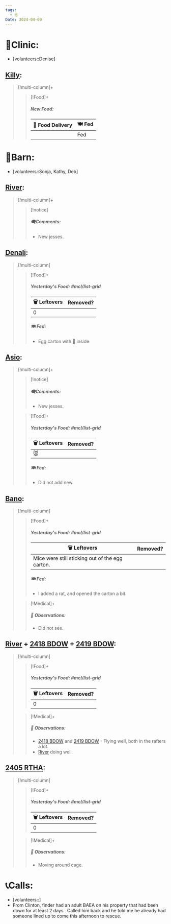 ```yaml
---
tags:
  - 🗒️
Date: 2024-04-09
---
```


# 🏥Clinic:
- [volunteers::Denise]

## [Killy](../RARE%20Birds/Ed%20Birds/Killy.md):
> [!multi-column]+
>
>> [!Food]+
>> ##### New Food:
>> |🚚 Food Delivery| 🍽️ Fed|
>> |---|---|
>>||Fed
>

# 🏡Barn:
- [volunteers::Sonja, Kathy, Deb]

## [River](../RARE%20Birds/Ed%20Birds/River.md):
> [!multi-column]+
>
>> [!notice]
>> ##### 🗨️Comments:
>> - New jesses.

## [Denali](../RARE%20Birds/Ed%20Birds/Denali.md):
> [!multi-column]
>
>> [!Food]+
>> ##### Yesterday's Food: #mcl/list-grid
>> |🗑️ Leftovers| Removed?
>> |---|---|
>>|0|
>>
>> ##### 🍽️ Fed:
>> - Egg carton with 🐀 inside
>

## [Asio](../RARE%20Birds/Ed%20Birds/Asio.md):
> [!multi-column]+
>
>> [!notice]
>> ##### 🗨️Comments:
>> - New jesses.
>
>> [!Food]+
>> ##### Yesterday's Food: #mcl/list-grid
>> |🗑️ Leftovers| Removed?
>> |---|---|
>>|🐭|
>>
>> ##### 🍽️ Fed:
>> - Did not add new.

## [Bano](../RARE%20Birds/Ed%20Birds/Bano.md):
> [!multi-column]
>
>> [!Food]+
>> ##### Yesterday's Food: #mcl/list-grid
>> |🗑️ Leftovers| Removed?
>> |---|---|
>>|Mice were still sticking out of the egg carton. |
>>
>> ##### 🍽️ Fed:
>> - I added a rat, and opened the carton a bit. 
>
>> [!Medical]+
>> ##### 🔭 Observations:
>> - Did not see.

## [River](../RARE%20Birds/Ed%20Birds/River.md) + [2418 BDOW](../RARE%20Birds/2418%20BDOW.md) + [2419 BDOW](../RARE%20Birds/2419%20BDOW.md):
> [!multi-column]
>
>> [!Food]+
>> ##### Yesterday's Food: #mcl/list-grid
>> |🗑️ Leftovers| Removed?
>> |---|---|
>>|0|
>
>> [!Medical]+
>>
>> ##### 🔭 Observations:
>> - [2418 BDOW](../RARE%20Birds/2418%20BDOW.md) and [2419 BDOW](../RARE%20Birds/2419%20BDOW.md) - Flying well, both in the rafters a lot.
>> - [River](../RARE%20Birds/Ed%20Birds/River.md) doing well.

## [2405 RTHA](../RARE%20Birds/2405%20RTHA.md):
> [!multi-column]
>
>> [!Food]+
>> ##### Yesterday's Food: #mcl/list-grid
>> |🗑️ Leftovers| Removed?
>> |---|---|
>>|0|
>
>> [!Medical]+
>>
>> ##### 🔭 Observations:
>> - Moving around cage.

# 📞Calls:
- [volunteers::]
- From Clinton, finder had an adult BAEA on his property that had been down for at least 2 days.  Called him back and he told me he already had someone lined up to come this afternoon to rescue.
